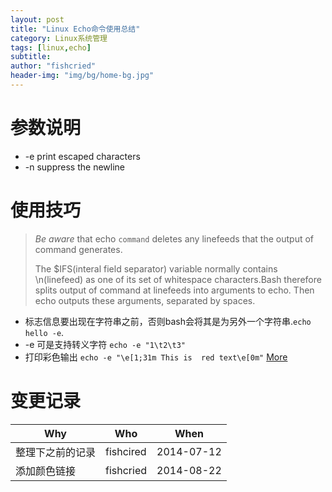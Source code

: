 ```yaml
---
layout: post
title: "Linux Echo命令使用总结"
category: Linux系统管理
tags: [linux,echo]
subtitle:
author: "fishcried"
header-img: "img/bg/home-bg.jpg"
---
```


# 参数说明 

* -e print escaped characters
* -n suppress the newline

#  使用技巧

> *Be aware* that echo `command` deletes any linefeeds that the output of command generates.
>
> The $IFS(interal field separator) variable normally contains \n(linefeed) as one of its set of whitespace characters.Bash therefore splits output of command at linefeeds into arguments to echo. Then echo outputs these arguments, separated by spaces.

-  标志信息要出现在字符串之前，否则bash会将其是为另外一个字符串.`echo hello -e`.
-  -e 可是支持转义字符 `echo -e "1\t2\t3"`
-  打印彩色输出 `echo -e "\e[1;31m This is  red text\e[0m"` [More](http://www.freeos.com/guides/lsst/misc.html)
    
# 变更记录

|Why | Who | When |
|----|-----|------|
|整理下之前的记录|fishcired|2014-07-12 |
|添加颜色链接|fishcried|2014-08-22 |
